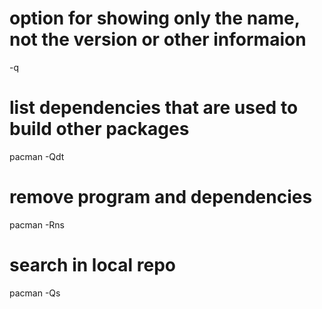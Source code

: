 # option for showing only the name, not the version or other informaion
-q

# list dependencies that are used to build other packages
pacman -Qdt 
# remove program and dependencies
pacman -Rns
# search in local repo 
pacman -Qs
